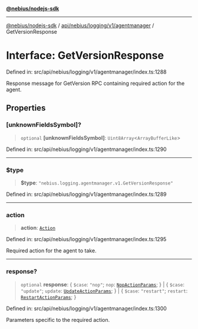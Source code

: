 [**@nebius/nodejs-sdk**](../../../../../../README.md)

***

[@nebius/nodejs-sdk](../../../../../../README.md) / [api/nebius/logging/v1/agentmanager](../README.md) / GetVersionResponse

# Interface: GetVersionResponse

Defined in: src/api/nebius/logging/v1/agentmanager/index.ts:1288

Response message for GetVersion RPC containing required action for the agent.

## Properties

### \[unknownFieldsSymbol\]?

> `optional` **\[unknownFieldsSymbol\]**: `Uint8Array`\<`ArrayBufferLike`\>

Defined in: src/api/nebius/logging/v1/agentmanager/index.ts:1290

***

### $type

> **$type**: `"nebius.logging.agentmanager.v1.GetVersionResponse"`

Defined in: src/api/nebius/logging/v1/agentmanager/index.ts:1289

***

### action

> **action**: [`Action`](../type-aliases/Action.md)

Defined in: src/api/nebius/logging/v1/agentmanager/index.ts:1295

Required action for the agent to take.

***

### response?

> `optional` **response**: \{ `$case`: `"nop"`; `nop`: [`NopActionParams`](NopActionParams.md); \} \| \{ `$case`: `"update"`; `update`: [`UpdateActionParams`](UpdateActionParams.md); \} \| \{ `$case`: `"restart"`; `restart`: [`RestartActionParams`](RestartActionParams.md); \}

Defined in: src/api/nebius/logging/v1/agentmanager/index.ts:1300

Parameters specific to the required action.
